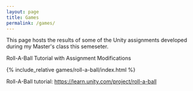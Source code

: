 ```yaml
---
layout: page
title: Games
permalink: /games/
---
```


This page hosts the results of some of the Unity assignments developed during my Master's class this semeseter.

Roll-A-Ball Tutorial with Assignment Modifications

{% include_relative games/roll-a-ball/index.html %}

Roll-A-Ball tutorial: https://learn.unity.com/project/roll-a-ball
